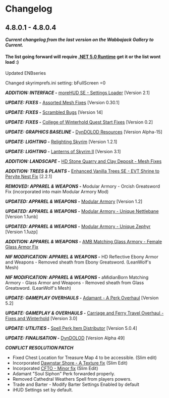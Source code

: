 # Changelog

## 4.8.0.1 - 4.8.0.4
***Current changelog from the last version on the Wabbajack Gallery to Current.***

#### The list going forward will require [.NET 5.0 Runtime](https://dotnet.microsoft.com/download/dotnet/5.0/runtime) get it or the list wont load :)

Updated ENBseries

Changed skyrimprefs.ini setting: bFullScreen =0

***ADDITION: INTERFACE -*** [moreHUD SE - Settings Loader](https://www.nexusmods.com/skyrimspecialedition/mods/55503) [Version 2.1]

***UPDATE: FIXES -*** [Assorted Mesh Fixes](https://www.nexusmods.com/skyrimspecialedition/mods/32117) [Version 0.30.1]

***UPDATE: FIXES -*** [Scrambled Bugs](https://www.nexusmods.com/skyrimspecialedition/mods/43532) [Version 14]

***UPDATE: FIXES -*** [College of Winterhold Quest Start Fixes](https://www.nexusmods.com/skyrimspecialedition/mods/53817) [Version 0.2]

***UPDATE: GRAPHICS BASELINE -*** [DynDOLOD Resources](https://www.nexusmods.com/skyrimspecialedition/mods/52897) [Version Alpha-15]

***UPDATE: LIGHTING -*** [Relighting Skyrim](https://www.nexusmods.com/skyrimspecialedition/mods/8586) [Version 1.2.1]

***UPDATE: LIGHTING -*** [Lanterns of Skyrim II](https://www.nexusmods.com/skyrimspecialedition/mods/30817) [Version 3.1]

***ADDITION: LANDSCAPE -*** [HD Stone Quarry and Clay Deposit - Mesh Fixes](https://www.nexusmods.com/skyrimspecialedition/mods/37985)

***ADDITION: TREES & PLANTS -*** [Enhanced Vanilla Trees SE - EVT Shrine to Peryite Nest Fix](https://www.nexusmods.com/skyrimspecialedition/mods/11008) [2.2.1]

***REMOVED: APPAREL & WEAPONS -*** Modular Armory - Orcish Greatsword Fix (incorporated into main Modular Armory Mod)

***UPDATED: APPAREL & WEAPONS -*** [Modular Armory](https://www.nexusmods.com/skyrimspecialedition/mods/49771) [Version 1.2]

***UPDATED: APPAREL & WEAPONS -*** [Modular Armory - Unique Nettlebane](https://www.nexusmods.com/skyrimspecialedition/mods/49771) [Version 1.1unb]

***UPDATED: APPAREL & WEAPONS -*** [Modular Armory - Unique Zephyr](https://www.nexusmods.com/skyrimspecialedition/mods/49771) [Version 1.1uzp]

***ADDITION: APPAREL & WEAPONS -*** [AMB Matching Glass Armory - Female Glass Armor Fix](https://www.nexusmods.com/skyrimspecialedition/mods/26092)

***NIF MODIFICATION: APPAREL & WEAPONS -*** HD Reflective Ebony Armor and Weapons - Removed sheath from Ebony Greatsword. (LeanWolf's Mesh)

***NIF MODIFICATION: APPAREL & WEAPONS -*** aMidianBorn Matching Armory - Glass Armor and Weapons - Removed sheath from Glass Greatsword. (LeanWolf's Mesh)

***UPDATE: GAMEPLAY OVERHAULS -*** [Adamant - A Perk Overhaul](https://www.nexusmods.com/skyrimspecialedition/mods/30191) [Version 5.2]

***UPDATE: GAMEPLAY & OVERHAULS -*** [Carriage and Ferry Travel Overhaul - Fixes and Winterhold](https://www.nexusmods.com/skyrimspecialedition/mods/40651) [Version 3.0]

***UPDATE: UTILITIES -*** [Spell Perk Item Distributor](https://www.nexusmods.com/skyrimspecialedition/mods/36869) [Version 5.0.4]

***UPDATE: FINALISATION -*** [DynDOLOD](https://www.nexusmods.com/skyrimspecialedition/mods/32382) [Version Alpha 49] 

***CONFLICT RESOLUTION PATCH***

- Fixed Chest Location for Treasure Map 4 to be accessible. (Slim edit)
- Incorporated [Dawnstar Shore - A Texture fix](https://www.nexusmods.com/skyrimspecialedition/mods/56577) (Slim Edit)
- Incorporated [CFTO - Minor fix](https://www.nexusmods.com/skyrimspecialedition/mods/56555) (Slim Edit)
- Adamant "Soul Siphon" Perk forwarded properly.
- Removed Cathedral Weathers Spell from players powers.
- Trade and Barter - Modify Barter Settings Enabled by default
- iHUD Settings set by default.
